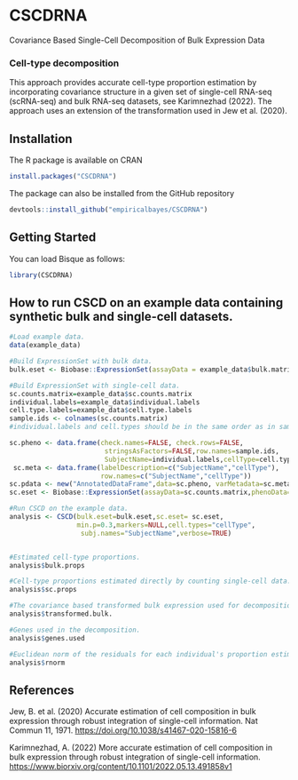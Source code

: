 # CSCDRNA
 Covariance Based Single-Cell Decomposition of Bulk Expression Data
 
 ### Cell-type decomposition
This approach provides accurate cell-type proportion estimation by incorporating covariance structure in a given set of single-cell RNA-seq (scRNA-seq) and bulk RNA-seq datasets, see Karimnezhad (2022). The approach uses an extension of the transformation used in Jew et al. (2020).

## Installation

The R package is available on CRAN
```r
install.packages("CSCDRNA")
```

The package can also be installed from the GitHub repository
```r
devtools::install_github("empiricalbayes/CSCDRNA")
```

## Getting Started
You can load Bisque as follows:

```r
library(CSCDRNA)
```

## How to run CSCD on an example data containing synthetic bulk and single-cell datasets.
```r
#Load example data.
data(example_data)

#Build ExpressionSet with bulk data.
bulk.eset <- Biobase::ExpressionSet(assayData = example_data$bulk.matrix)

#Build ExpressionSet with single-cell data.
sc.counts.matrix=example_data$sc.counts.matrix
individual.labels=example_data$individual.labels
cell.type.labels=example_data$cell.type.labels
sample.ids <- colnames(sc.counts.matrix)
#individual.labels and cell.types should be in the same order as in sample.ids.

sc.pheno <- data.frame(check.names=FALSE, check.rows=FALSE,
                        stringsAsFactors=FALSE,row.names=sample.ids,
                        SubjectName=individual.labels,cellType=cell.type.labels)
 sc.meta <- data.frame(labelDescription=c("SubjectName","cellType"),
                       row.names=c("SubjectName","cellType"))
sc.pdata <- new("AnnotatedDataFrame",data=sc.pheno, varMetadata=sc.meta)
sc.eset <- Biobase::ExpressionSet(assayData=sc.counts.matrix,phenoData=sc.pdata)

#Run CSCD on the example data.
analysis <- CSCD(bulk.eset=bulk.eset,sc.eset= sc.eset,
                 min.p=0.3,markers=NULL,cell.types="cellType",
                  subj.names="SubjectName",verbose=TRUE)


#Estimated cell-type proportions.
analysis$bulk.props

#Cell-type proportions estimated directly by counting single-cell data.
analysis$sc.props

#The covariance based transformed bulk expression used for decomposition.
analysis$transformed.bulk.

#Genes used in the decomposition.
analysis$genes.used

#Euclidean norm of the residuals for each individual's proportion estimates.
analysis$rnorm
```


## References
Jew, B. et al. (2020) Accurate estimation of cell composition in bulk expression through robust integration of single-cell information. Nat Commun 11, 1971. https://doi.org/10.1038/s41467-020-15816-6

Karimnezhad, A. (2022) More accurate estimation of cell composition in bulk expression through robust integration of single-cell information. https://www.biorxiv.org/content/10.1101/2022.05.13.491858v1
